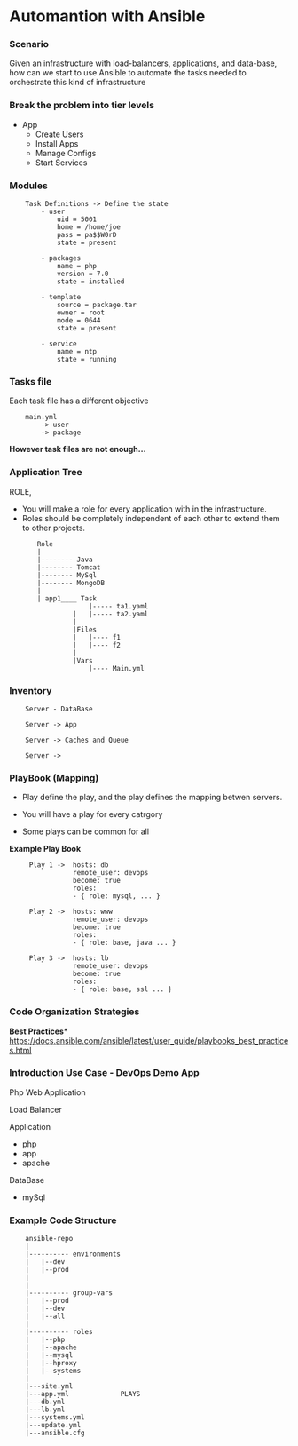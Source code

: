 
# Automantion with Ansible

### Scenario
Given an infrastructure with load-balancers,  applications, and data-base, how can we start to use Ansible to automate the tasks needed to orchestrate this kind of infrastructure

### Break the problem into tier levels
- App
    - Create Users
    - Install Apps
    - Manage Configs
    - Start Services

### Modules
```  
    Task Definitions -> Define the state
        - user
            uid = 5001
            home = /home/joe
            pass = pa$$W0rD
            state = present

        - packages
            name = php
            version = 7.0
            state = installed

        - template
            source = package.tar
            owner = root
            mode = 0644
            state = present

        - service
            name = ntp
            state = running
```            
### Tasks file
Each task file has a different objective
```  
    main.yml
        -> user
        -> package
```        

**However task files are not enough...**

### Application Tree

ROLE,
- You will make a role for every application with in the infrastructure.
- Roles should be completely independent of each other to extend them to other projects.
```
       Role
       |
       |-------- Java
       |-------- Tomcat
       |-------- MySql
       |-------- MongoDB
       |
       | app1____ Task
                    |----- ta1.yaml
                |   |----- ta2.yaml
                |
                |Files
                |   |---- f1
                |   |---- f2
                |
                |Vars
                    |---- Main.yml
```                               
### Inventory
```    
    Server - DataBase

    Server -> App

    Server -> Caches and Queue

    Server ->
```

### PlayBook (Mapping)

- Play define the play, and the play defines the mapping betwen servers.

- You will have a play for every catrgory

- Some plays can be common for all

**Example Play Book**
```    
     Play 1 ->  hosts: db
                remote_user: devops
                become: true
                roles:
                - { role: mysql, ... }

     Play 2 ->  hosts: www
                remote_user: devops
                become: true
                roles:
                - { role: base, java ... }

     Play 3 ->  hosts: lb
                remote_user: devops
                become: true
                roles:
                - { role: base, ssl ... }
```
### Code Organization Strategies

**Best Practices*** https://docs.ansible.com/ansible/latest/user_guide/playbooks_best_practices.html

### Introduction Use Case - DevOps Demo App

Php Web Application

Load Balancer

Application
- php
- app
- apache

DataBase
- mySql

### Example Code Structure
```    
    ansible-repo
    |
    |---------- environments
    |   |--dev
    |   |--prod
    |
    |
    |---------- group-vars
    |   |--prod
    |   |--dev
    |   |--all
    |
    |---------- roles
    |   |--php
    |   |--apache
    |   |--mysql
    |   |--hproxy
    |   |--systems
    |
    |---site.yml
    |---app.yml             PLAYS
    |---db.yml
    |---lb.yml
    |---systems.yml
    |---update.yml
    |---ansible.cfg
```
